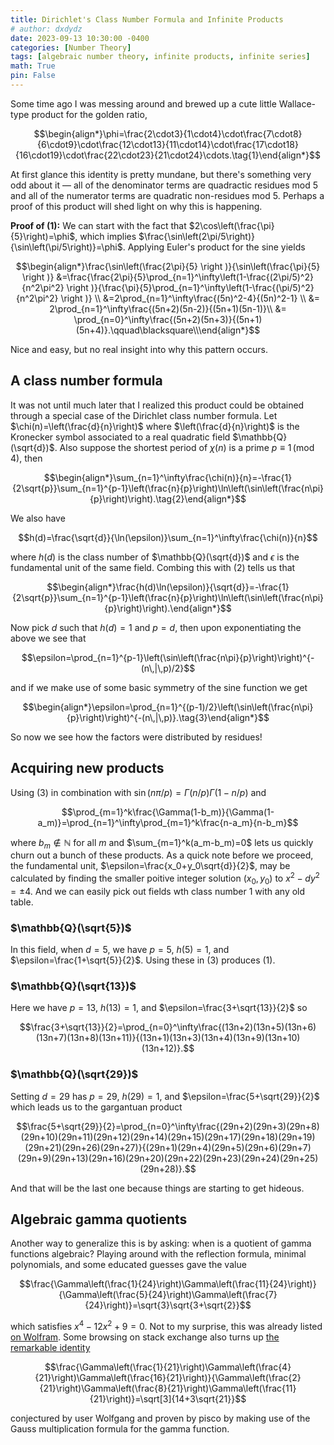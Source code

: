 ```yaml
---
title: Dirichlet's Class Number Formula and Infinite Products
# author: dxdydz
date: 2023-09-13 10:30:00 -0400
categories: [Number Theory]
tags: [algebraic number theory, infinite products, infinite series]
math: True
pin: False
---
```


Some time ago I was messing around and brewed up a cute little Wallace-type product for the golden ratio,

$$\begin{align*}\phi=\frac{2\cdot3}{1\cdot4}\cdot\frac{7\cdot8}{6\cdot9}\cdot\frac{12\cdot13}{11\cdot14}\cdot\frac{17\cdot18}{16\cdot19}\cdot\frac{22\cdot23}{21\cdot24}\cdots.\tag{1}\end{align*}$$

At first glance this identity is pretty mundane, but there's something very odd about it &#8212; all of the denominator terms are quadractic residues mod $5$ and all of the numerator terms are quadratic non-residues mod $5$. Perhaps a proof of this product will shed light on why this is happening.

**Proof of (1):** We can start with the fact that $2\cos\left(\frac{\pi}{5}\right)=\phi$, which implies $\frac{\sin\left(2\pi/5\right)}{\sin\left(\pi/5\right)}=\phi$. Applying Euler's product for the sine yields

$$\begin{align*}\frac{\sin\left(\frac{2\pi}{5} \right )}{\sin\left(\frac{\pi}{5} \right )} &=\frac{\frac{2\pi}{5}\prod_{n=1}^\infty\left(1-\frac{(2\pi/5)^2}{n^2\pi^2} \right )}{\frac{\pi}{5}\prod_{n=1}^\infty\left(1-\frac{(\pi/5)^2}{n^2\pi^2} \right )} \\ &=2\prod_{n=1}^\infty\frac{(5n)^2-4}{(5n)^2-1} \\ &= 2\prod_{n=1}^\infty\frac{(5n+2)(5n-2)}{(5n+1)(5n-1)}\\ &= \prod_{n=0}^\infty\frac{(5n+2)(5n+3)}{(5n+1)(5n+4)}.\qquad\blacksquare\\\end{align*}$$

Nice and easy, but no real insight into why this pattern occurs.
 
## A class number formula
 
It was not until much later that I realized this product could be obtained through a special case of the Dirichlet class number formula. Let $\chi(n)=\left(\frac{d}{n}\right)$  where $\left(\frac{d}{n}\right)$ is the Kronecker symbol associated to a real quadratic field $\mathbb{Q}(\sqrt{d})$. Also suppose the shortest period of $\chi(n)$ is a prime $p\equiv1\,(\text{mod}\,4)$, then

$$\begin{align*}\sum_{n=1}^\infty\frac{\chi(n)}{n}=-\frac{1}{2\sqrt{p}}\sum_{n=1}^{p-1}\left(\frac{n}{p}\right)\ln\left(\sin\left(\frac{n\pi}{p}\right)\right).\tag{2}\end{align*}$$


We also have

$$h(d)=\frac{\sqrt{d}}{\ln(\epsilon)}\sum_{n=1}^\infty\frac{\chi(n)}{n}$$

where $h(d)$ is the class number of $\mathbb{Q}(\sqrt{d})$ and $\epsilon$ is the fundamental unit of the same field. Combing this with $(2)$ tells us that

$$\begin{align*}\frac{h(d)\ln(\epsilon)}{\sqrt{d}}=-\frac{1}{2\sqrt{p}}\sum_{n=1}^{p-1}\left(\frac{n}{p}\right)\ln\left(\sin\left(\frac{n\pi}{p}\right)\right).\end{align*}$$

Now pick $d$ such that $h(d)=1$ and $p=d,$ then upon exponentiating the above we see that

$$\epsilon=\prod_{n=1}^{p-1}\left(\sin\left(\frac{n\pi}{p}\right)\right)^{-(n\,|\,p)/2}$$

and if we make use of some basic symmetry of the sine function we get

$$\begin{align*}\epsilon=\prod_{n=1}^{(p-1)/2}\left(\sin\left(\frac{n\pi}{p}\right)\right)^{-(n\,|\,p)}.\tag{3}\end{align*}$$

So now we see how the factors were distributed by residues!

## Acquiring new products

Using $(3)$ in combination with $\sin(n\pi/p)=\Gamma(n/p)\Gamma(1-n/p)$ and

$$\prod_{m=1}^k\frac{\Gamma(1-b_m)}{\Gamma(1-a_m)}=\prod_{n=1}^\infty\prod_{m=1}^k\frac{n-a_m}{n-b_m}$$

where $b_m\notin\mathbb{N}$ for all $m$ and $\sum_{m=1}^k(a_m-b_m)=0$ lets us quickly churn out a bunch of these products. As a quick note before we proceed, the fundamental unit, $\epsilon=\frac{x_0+y_0\sqrt{d}}{2}$, may be calculated by finding the smaller poitive integer solution $(x_0,\,y_0)$ to $x^2-dy^2=\pm4.$ And we can easily pick out fields wth class number $1$ with any old table.

### $\mathbb{Q}(\sqrt{5})$

In this field, when $d=5$, we have $p=5$, $h(5)=1$, and $\epsilon=\frac{1+\sqrt{5}}{2}$. Using these in $(3)$ produces $(1)$.

### $\mathbb{Q}(\sqrt{13})$

Here we have $p=13$, $h(13)=1$, and $\epsilon=\frac{3+\sqrt{13}}{2}$ so

$$\frac{3+\sqrt{13}}{2}=\prod_{n=0}^\infty\frac{(13n+2)(13n+5)(13n+6)(13n+7)(13n+8)(13n+11)}{(13n+1)(13n+3)(13n+4)(13n+9)(13n+10)(13n+12)}.$$

### $\mathbb{Q}(\sqrt{29})$

Setting $d=29$ has $p=29$, $h(29)=1$, and $\epsilon=\frac{5+\sqrt{29}}{2}$ which leads us to the gargantuan product

$$\frac{5+\sqrt{29}}{2}=\prod_{n=0}^\infty\frac{(29n+2)(29n+3)(29n+8)(29n+10)(29n+11)(29n+12)(29n+14)(29n+15)(29n+17)(29n+18)(29n+19)(29n+21)(29n+26)(29n+27)}{(29n+1)(29n+4)(29n+5)(29n+6)(29n+7)(29n+9)(29n+13)(29n+16)(29n+20)(29n+22)(29n+23)(29n+24)(29n+25)(29n+28)}.$$

And that will be the last one because things are starting to get hideous.

## Algebraic gamma quotients

Another way to generalize this is by asking: when is a quotient of gamma functions algebraic? Playing around with the reflection formula, minimal polynomials, and some educated guesses gave the value

$$\frac{\Gamma\left(\frac{1}{24}\right)\Gamma\left(\frac{11}{24}\right)}{\Gamma\left(\frac{5}{24}\right)\Gamma\left(\frac{7}{24}\right)}=\sqrt{3}\sqrt{3+\sqrt{2}}$$

which satisfies $x^4-12x^2+9=0$. Not to my surprise, this was already listed [on Wolfram](http://mathworld.wolfram.com/GammaFunction.html). Some browsing on stack exchange also turns up [the remarkable identity](https://math.stackexchange.com/questions/3041736/how-to-derive-the-closed-form-of-this-gamma-quotient)

$$\frac{\Gamma\left(\frac{1}{21}\right)\Gamma\left(\frac{4}{21}\right)\Gamma\left(\frac{16}{21}\right)}{\Gamma\left(\frac{2}{21}\right)\Gamma\left(\frac{8}{21}\right)\Gamma\left(\frac{11}{21}\right)}=\sqrt[3]{14+3\sqrt{21}}$$

conjectured by user Wolfgang and proven by pisco by making use of the Gauss multiplication formula for the gamma function.